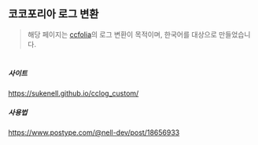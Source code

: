 ## 코코포리아 로그 변환
> 해당 페이지는 [ccfolia](https://ccfolia.com/)의 로그 변환이 목적이며, 한국어를 대상으로 만들었습니다.
#
##### 사이트
https://sukenell.github.io/cclog_custom/
##### 사용법
https://www.postype.com/@nell-dev/post/18656933
